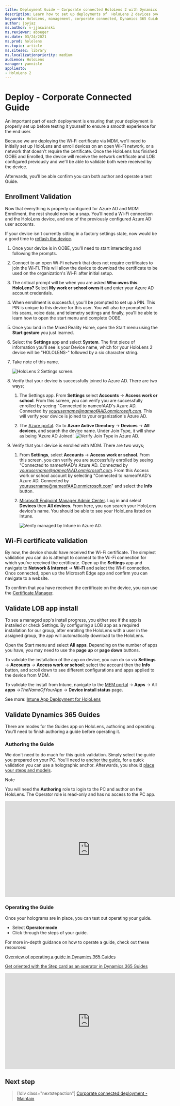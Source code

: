 ```yaml
---
title: Deployment Guide – Corporate connected HoloLens 2 with Dynamics 365 Guides - Deploy
description: Learn how to set up deployments of  HoloLens 2 devices over a corporate Connected network with Dynamics 365 Guides.
keywords: HoloLens, management, corporate connected, Dynamics 365 Guides, AAD, Azure AD, MDM, Mobile Device Management
author: joyjaz
ms.author: v-jjaswinski
ms.reviewer: aboeger
ms.date: 03/24/2021
ms.prod: hololens
ms.topic: article
ms.sitesec: library
ms.localizationpriority: medium
audience: HoloLens
manager: yannisle
appliesto:
- HoloLens 2
---
```


# Deploy - Corporate Connected Guide

An important part of each deployment is ensuring that your deployment is properly set up before testing it yourself to ensure a smooth experience for the end user.

Because we are deploying the Wi-Fi certificate via MDM, we'll need to initially set up HoloLens and enroll devices on an open Wi-Fi network, or a network that doesn't require the certificate. Once the HoloLens has finished OOBE and Enrolled, the device will receive the network certificate and LOB configured previously and we'll be able to validate both were received by the device.

Afterwards, you'll be able confirm you can both author and operate a test Guide.

## Enrollment Validation

Now that everything is properly configured for Azure AD and MDM Enrollment, the rest should now be a snap. You'll need a Wi-Fi connection and the HoloLens device, and one of the previously configured Azure AD user accounts.

If your device isn't currently sitting in a factory settings state, now would be a good time to [reflash the device](/hololens/hololens-recovery#clean-reflash-the-device).

1. Once your device is in OOBE, you'll need to start interacting and following the prompts.

2. Connect to an open Wi-Fi network that does not require certificates to join the Wi-Fi. This will allow the device to download the certificate to be used on the organization's Wi-Fi after initial setup.

3. The critical prompt will be when you are asked **Who owns this HoloLens?** Select **My work or school owns it** and enter your Azure AD account credentials.

4. When enrollment is successful, you'll be prompted to set up a PIN. This PIN is unique to this device for this user. You will also be prompted for Iris scans, voice data, and telemetry settings and finally, you'll be able to learn how to open the start menu and complete OOBE.

5. Once you land in the Mixed Reality Home, open the Start menu using the **Start gesture** you just learned.

6. Select the **Settings** app and select **System**. The first piece of information you'll see is your Device name, which for your HoloLens 2 device will be &quot;HOLOLENS-&quot; followed by a six character string.

7. Take note of this name.

    ![HoloLens 2 Settings screen.](./images/hololens2-settings-about.jpg)

8. Verify that your device is successfully joined to Azure AD. There are two ways;

    1.  The Settings app. From **Settings** select **Accounts** -> **Access work or school**. From this screen, you can verify you are successfully enrolled by seeing &quot;Connected to nameofAAD&#39;s Azure AD. Connected by *yourusername@nameofAAD.onmicrosoft.com*. This will verify your device is joined to your organization&#39;s Azure AD.

    1. The [Azure portal](https://portal.azure.com/#home). Go to **Azure Active Directory** -> **Devices** -> **All devices**, and search the device name. Under Join Type, it will show as being 'Azure AD Joined'.
        ![Verify Join Type in Azure AD.](./images/hololens2-devices-all-devices.png)

9. Verify that your device is enrolled with MDM. There are two ways;

    1. From **Settings**, select **Accounts** -> **Access work or school**. From this screen, you can verify you are successfully enrolled by seeing &quot;Connected to nameofAAD&#39;s Azure AD. Connected by *yourusername@nameofAAD.onmicrosoft.com*. From this Access work or school account by selecting &quot;Connected to nameofAAD&#39;s Azure AD. Connected by yourusername@nameofAAD.onmicrosoft.com&quot; and select the **Info** button.

    1. [Microsoft Endpoint Manager Admin Center](https://endpoint.microsoft.com/#home). Log in and select  **Devices**  then  **All devices**. From here, you can search your HoloLens device&#39;s name. You should be able to see your HoloLens listed on Intune.

        ![Verify managed by Intune in Azure AD.](./images/hololens2-devices-all-devices2.png)


## Wi-Fi certificate validation

By now, the device should have received the Wi-Fi certificate. The simplest validation you can do is attempt to connect to the Wi-Fi connection for which you&#39;ve received the certificate. Open up the **Settings** app and navigate to **Network &amp; Internet** -> **Wi-Fi** and select the Wi-fi connection. Once connected, open up the Microsoft Edge app and confirm you can navigate to a website.

To confirm that you have received the certificate on the device, you can use the [Certificate Manager](/hololens/certificate-manager).

## Validate LOB app install

To see a managed app's install progress, you either see if the app is installed or check Settings. By configuring a LOB app as a required installation for our group, after enrolling the HoloLens with a user in the assigned group, the app will automatically download to the HoloLens.

Open the Start menu and select **All apps**. Depending on the number of apps you have, you may need to use the **page up** or **page down** buttons.

To validate the installation of the app on device, you can do so via **Settings** -> **Accounts** -> **Access work or school**; select the account then the **Info** button, and scroll down to see different configurations and apps applied to the device from MDM.

To validate the install from Intune, navigate to the [MEM portal](https://endpoint.microsoft.com/#home) -> **Apps** -> All **apps** ->*TheNameOfYourApp* -> **Device install status** page.

See more: [Intune App Deployment for HoloLens](/hololens/app-deploy-intune)

## Validate Dynamics 365 Guides

There are modes for the Guides app on HoloLens, authoring and operating. You'll need to finish authoring a guide before operating it.

### Authoring the Guide

We don't need to do much for this quick validation. Simply select the guide you prepared on your PC. You'll need to [anchor the guide](/dynamics365/mixed-reality/guides/hololens-app-anchor), for a quick validation you can use a holographic anchor. Afterwards, you should [place your steps and models](/dynamics365/mixed-reality/guides/hololens-app-orientation).

>[!NOTE]
> You will need the **Authoring** role to login to the PC and author on the HoloLens. The Operator role is read-only and has no access to the PC app.

<iframe width="560" height="315" src="https://www.youtube.com/embed/poE7s7_zWDE" frameborder="0" allow="accelerometer; autoplay; clipboard-write; encrypted-media; gyroscope; picture-in-picture" allowfullscreen></iframe>

### Operating the Guide

Once your holograms are in place, you can test out operating your guide. 
- Select **Operator mode**
- Click through the steps of your guide.

For more in-depth guidance on how to operate a guide, check out these resources:

[Overview of operating a guide in Dynamics 365 Guides](/dynamics365/mixed-reality/guides/operator-overview)

[Get oriented with the Step card as an operator in Dynamics 365 Guides](/dynamics365/mixed-reality/guides/operator-step-card-orientation)

<iframe width="560" height="315" src="https://www.youtube.com/embed/9s41BKGHVL8" frameborder="0" allow="accelerometer; autoplay; clipboard-write; encrypted-media; gyroscope; picture-in-picture" allowfullscreen></iframe>

## Next step 
> [!div class="nextstepaction"]
> [Corporate connected deployment - Maintain](hololens2-corp-connected-maintain.md)
